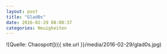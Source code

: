 ```yaml
---
layout: post
title: "Glad0s"
date: 2016-02-29 08:00:37
categories: Neuigkeiten
---
```


![Quelle: Chaospott]({{ site.url }}/media/2016-02-29/glad0s.jpg)
